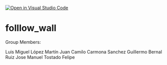 [![Open in Visual Studio Code](https://classroom.github.com/assets/open-in-vscode-f059dc9a6f8d3a56e377f745f24479a46679e63a5d9fe6f495e02850cd0d8118.svg)](https://classroom.github.com/online_ide?assignment_repo_id=6883153&assignment_repo_type=AssignmentRepo)
# folllow_wall

Group Members:

Luis Miguel López Martín
Juan Camilo Carmona Sanchez
Guillermo Bernal Ruiz
Jose Manuel Tostado Felipe
